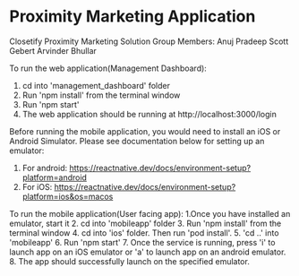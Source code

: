 # Proximity Marketing Application
Closetify Proximity Marketing Solution
Group Members:
  Anuj Pradeep
  Scott Gebert
  Arvinder Bhullar

To run the web application(Management Dashboard):
1. cd into 'management_dashboard' folder
2. Run 'npm install' from the terminal window
3. Run 'npm start'
4. The web application should be running at http://localhost:3000/login

Before running the mobile application, you would need to install an iOS or Android Simulator. Please see documentation below for setting up an emulator:
1. For android: https://reactnative.dev/docs/environment-setup?platform=android
2. For iOS: https://reactnative.dev/docs/environment-setup?platform=ios&os=macos

To run the mobile application(User facing app):
1.Once you have installed an emulator, start it
2. cd into 'mobileapp' folder
3. Run 'npm install' from the terminal window
4. cd into 'ios' folder. Then run 'pod install'.
5. 'cd ..' into 'mobileapp'
6. Run 'npm start'
7. Once the service is running, press 'i' to launch app on an iOS emulator or 'a' to launch app on an android emulator.
8. The app should successfully launch on the specified emulator.

